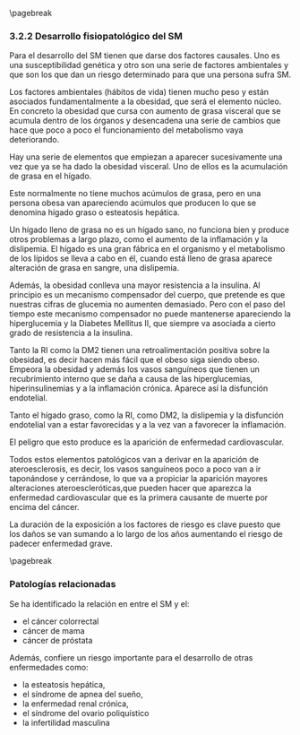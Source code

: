 \pagebreak

### 3.2.2 Desarrollo fisiopatológico del SM

Para el desarrollo del SM tienen que darse dos factores causales. Uno es una susceptibilidad genética y otro son una serie de factores ambientales y que son los que dan un riesgo determinado para que una persona sufra SM. 

Los factores ambientales (hábitos de vida) tienen mucho peso y están asociados fundamentalmente a la obesidad, que será el elemento núcleo. En concreto la obesidad que cursa con aumento de grasa visceral que se acumula dentro de los órganos y desencadena una serie de cambios que hace que poco a poco el funcionamiento del metabolismo vaya deteriorando. 

Hay una serie de elementos que empiezan a aparecer sucesivamente una vez que ya se ha dado la obesidad visceral. Uno de ellos es la acumulación de grasa en el hígado. 

Este normalmente no tiene muchos acúmulos de grasa, pero en una persona obesa van apareciendo acúmulos que producen lo que se denomina hígado graso o esteatosis hepática. 

Un hígado lleno de grasa no es un hígado sano, no funciona bien y produce otros problemas a largo plazo, como el aumento de la inflamación y la dislipemia. El hígado es una gran fábrica en el organismo y el metabolismo de los lípidos se lleva a cabo en él, cuando está lleno de grasa aparece alteración de grasa en sangre, una dislipemia. 

Además, la obesidad conlleva una mayor resistencia a la insulina. Al principio es un mecanismo compensador del cuerpo, que pretende es que nuestras cifras de glucemia no aumenten demasiado. Pero con el paso del tiempo este mecanismo compensador no puede mantenerse apareciendo la hiperglucemia y la Diabetes Mellitus II, que siempre va asociada a cierto grado de resistencia a la insulina. 

Tanto la RI como la DM2 tienen una retroalimentación positiva sobre la obesidad, es decir hacen más fácil que el obeso siga siendo obeso. Empeora la obesidad y además los vasos sanguíneos que tienen un recubrimiento interno que se daña a causa de las hiperglucemias, hiperinsulinemias y a la inflamación crónica. Aparece así la disfunción endotelial. 

Tanto el hígado graso, como la RI, como DM2, la dislipemia y la disfunción endotelial van a estar favorecidas y a la vez van a favorecer la inflamación. 

El peligro que esto produce es la aparición de enfermedad cardiovascular. 

Todos estos elementos patológicos van a derivar en la aparición de ateroesclerosis, es decir, los vasos sanguíneos poco a poco van a ir taponándose y cerrándose, lo que va a propiciar la aparición mayores alteraciones ateroescleróticas,que pueden hacer que aparezca la enfermedad cardiovascular que es la primera causante de muerte por encima del cáncer. 

La duración de la exposición a los factores de riesgo es clave puesto que los daños se van sumando a lo largo de los años aumentando el riesgo de padecer enfermedad grave. 

\pagebreak

### Patologías relacionadas

Se ha identificado la relación en entre el SM y el: 

- el cáncer colorrectal
- cáncer de mama
- cáncer de próstata

Además, confiere un riesgo importante para el desarrollo de otras enfermedades como:

- la esteatosis hepática,
- el síndrome de apnea del sueño,
- la enfermedad renal crónica,
- el síndrome del ovario poliquístico
- la infertilidad masculina
